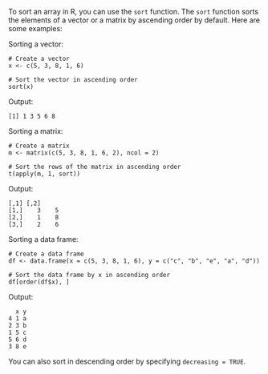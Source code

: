 To sort an array in R, you can use the `sort` function. The `sort` function sorts the elements of a vector or a matrix by ascending order by default. Here are some examples:

Sorting a vector:

```
# Create a vector
x <- c(5, 3, 8, 1, 6)

# Sort the vector in ascending order
sort(x)
```

Output:
```
[1] 1 3 5 6 8
```

Sorting a matrix:

```
# Create a matrix
m <- matrix(c(5, 3, 8, 1, 6, 2), ncol = 2)

# Sort the rows of the matrix in ascending order
t(apply(m, 1, sort))
```

Output:
```
[,1] [,2]
[1,]    3    5
[2,]    1    8
[3,]    2    6
```

Sorting a data frame:

```
# Create a data frame
df <- data.frame(x = c(5, 3, 8, 1, 6), y = c("c", "b", "e", "a", "d"))

# Sort the data frame by x in ascending order
df[order(df$x), ]
```

Output:
```
  x y
4 1 a
2 3 b
1 5 c
5 6 d
3 8 e
```

You can also sort in descending order by specifying `decreasing = TRUE`.